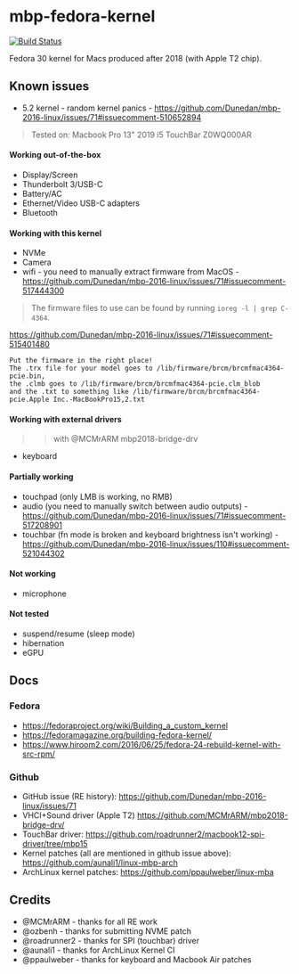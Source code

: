 # mbp-fedora-kernel

[![Build Status](https://cloud.drone.io/api/badges/mikeeq/mbp-fedora-kernel/status.svg)](https://cloud.drone.io/mikeeq/mbp-fedora-kernel)

Fedora 30 kernel for Macs produced after 2018 (with Apple T2 chip).

## Known issues

- 5.2 kernel - random kernel panics - <https://github.com/Dunedan/mbp-2016-linux/issues/71#issuecomment-510652894>

> Tested on: Macbook Pro 13" 2019 i5 TouchBar Z0WQ000AR

#### Working out-of-the-box

- Display/Screen
- Thunderbolt 3/USB-C
- Battery/AC
- Ethernet/Video USB-C adapters
- Bluetooth

#### Working with this kernel

- NVMe
- Camera
- wifi - you need to manually extract firmware from MacOS - <https://github.com/Dunedan/mbp-2016-linux/issues/71#issuecomment-517444300>

> The firmware files to use can be found by running `ioreg -l | grep C-4364`.

<https://github.com/Dunedan/mbp-2016-linux/issues/71#issuecomment-515401480>

```
Put the firmware in the right place!
The .trx file for your model goes to /lib/firmware/brcm/brcmfmac4364-pcie.bin,
the .clmb goes to /lib/firmware/brcm/brcmfmac4364-pcie.clm_blob
and the .txt to something like /lib/firmware/brcm/brcmfmac4364-pcie.Apple Inc.-MacBookPro15,2.txt
```

#### Working with external drivers

>> with @MCMrARM mbp2018-bridge-drv

- keyboard

#### Partially working

- touchpad (only LMB is working, no RMB)
- audio (you need to manually switch between audio outputs) - <https://github.com/Dunedan/mbp-2016-linux/issues/71#issuecomment-517208901>
- touchbar (fn mode is broken and keyboard brightness isn't working) - <https://github.com/Dunedan/mbp-2016-linux/issues/110#issuecomment-521044302>

#### Not working

- microphone

#### Not tested

- suspend/resume (sleep mode)
- hibernation
- eGPU

## Docs

### Fedora

- <https://fedoraproject.org/wiki/Building_a_custom_kernel>
- <https://fedoramagazine.org/building-fedora-kernel/>
- <https://www.hiroom2.com/2016/06/25/fedora-24-rebuild-kernel-with-src-rpm/>

### Github

- GitHub issue (RE history): <https://github.com/Dunedan/mbp-2016-linux/issues/71>
- VHCI+Sound driver (Apple T2) <https://github.com/MCMrARM/mbp2018-bridge-drv/>
- TouchBar driver: <https://github.com/roadrunner2/macbook12-spi-driver/tree/mbp15>
- Kernel patches (all are mentioned in github issue above): <https://github.com/aunali1/linux-mbp-arch>
- ArchLinux kernel patches: <https://github.com/ppaulweber/linux-mba>

## Credits

- @MCMrARM - thanks for all RE work
- @ozbenh - thanks for submitting NVME patch
- @roadrunner2 - thanks for SPI (touchbar) driver
- @aunali1 - thanks for ArchLinux Kernel CI
- @ppaulweber - thanks for keyboard and Macbook Air patches
